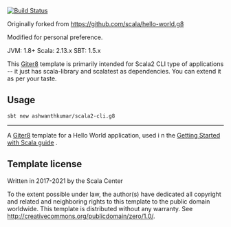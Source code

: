 [![Build Status](https://app.travis-ci.com/ashwanthkumar/scala2-cli.g8.svg?branch=main)](https://app.travis-ci.com/ashwanthkumar/scala2-cli.g8)

Originally forked from https://github.com/scala/hello-world.g8

Modified for personal preference.

JVM: 1.8+ Scala: 2.13.x SBT: 1.5.x

This [Giter8](http://www.foundweekends.org/giter8/) template is primarily intended for Scala2 CLI type of applications -- it just has scala-library and
scalatest as dependencies. You can extend it as per your taste.

## Usage

```
sbt new ashwanthkumar/scala2-cli.g8
```

---

A [Giter8][g8] template for a Hello World application, used i n
the [Getting Started with Scala guide](https://docs.scala-lang.org/getting-started-sbt-track/getting-started-with-scala-and-sbt-on-the-command-line.html)
.

Template license
----------------
Written in 2017-2021 by the Scala Center

To the extent possible under law, the author(s) have dedicated all copyright and related and neighboring rights to this
template to the public domain worldwide. This template is distributed without any warranty.
See <http://creativecommons.org/publicdomain/zero/1.0/>.

[g8]: http://www.foundweekends.org/giter8/
